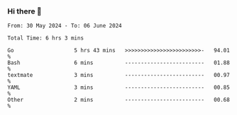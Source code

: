 ### Hi there 👋

<!--
**zhumeme/zhumeme** is a ✨ _special_ ✨ repository because its `README.md` (this file) appears on your GitHub profile.

Here are some ideas to get you started:

- 🔭 I’m currently working on ...
- 🌱 I’m currently learning ...
- 👯 I’m looking to collaborate on ...
- 🤔 I’m looking for help with ...
- 💬 Ask me about ...
- 📫 How to reach me: ...
- 😄 Pronouns: ...
- ⚡ Fun fact: ...
-->

<!--START_SECTION:waka-->

```all_time
From: 30 May 2024 - To: 06 June 2024

Total Time: 6 hrs 3 mins

Go                   5 hrs 43 mins   >>>>>>>>>>>>>>>>>>>>>>>>-   94.01 %
Bash                 6 mins          -------------------------   01.88 %
textmate             3 mins          -------------------------   00.97 %
YAML                 3 mins          -------------------------   00.85 %
Other                2 mins          -------------------------   00.68 %
```

<!--END_SECTION:waka-->

